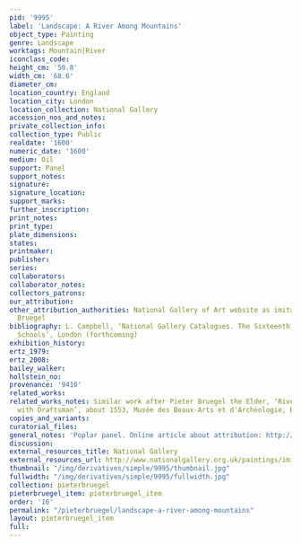 ```yaml
---
pid: '9995'
label: 'Landscape: A River Among Mountains'
object_type: Painting
genre: Landscape
worktags: Mountain|River
iconclass_code:
height_cm: '50.8'
width_cm: '68.6'
diameter_cm:
location_country: England
location_city: London
location_collection: National Gallery
accession_nos_and_notes:
private_collection_info:
collection_type: Public
realdate: '1600'
numeric_date: '1600'
medium: Oil
support: Panel
support_notes:
signature:
signature_location:
support_marks:
further_inscription:
print_notes:
print_type:
plate_dimensions:
states:
printmaker:
publisher:
series:
collaborators:
collaborator_notes:
collectors_patrons:
our_attribution:
other_attribution_authorities: National Gallery of Art website as imitator of Pieter
  Bruegel
bibliography: L. Campbell, ‘National Gallery Catalogues. The Sixteenth Century Netherlandish
  Schools’, London (forthcoming)
exhibition_history:
ertz_1979:
ertz_2008:
bailey_walker:
hollstein_no:
provenance: '9410'
related_works:
related_works_notes: Similar work after Pieter Bruegel the Elder, ‘River Landscape
  with Draftsman’, about 1553, Musée des Beaux-Arts et d'Archéologie, Besançon
copies_and_variants:
curatorial_files:
general_notes: 'Poplar panel. Online article about attribution: http://www.nationalgallery.org.uk/paintings/research/landscape-a-river-among-mountains'
discussion:
external_resources_title: National Gallery
external_resources_url: http://www.nationalgallery.org.uk/paintings/imitator-of-pieter-bruegel-the-elder-landscape-a-river-among-mountains/*/key-facts
thumbnail: "/img/derivatives/simple/9995/thumbnail.jpg"
fullwidth: "/img/derivatives/simple/9995/fullwidth.jpg"
collection: pieterbruegel
pieterbruegel_item: pieterbruegel_item
order: '16'
permalink: "/pieterbruegel/landscape-a-river-among-mountains"
layout: pieterbruegel_item
full:
---
```

